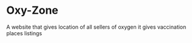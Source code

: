 # Oxy-Zone

A website that gives location of all sellers of oxygen 
it gives vaccination places listings
